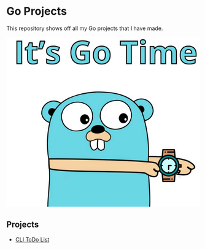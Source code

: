 # Go Projects

This repository shows off all my Go projects that I have made.

![Logo](img.png)

## Projects

* [CLI ToDo List](https://github.com/ChrisLucas02/go-cli-todo-list)
